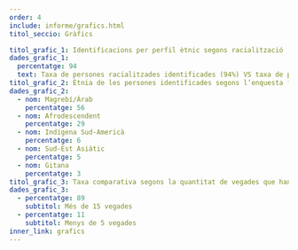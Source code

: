 ```yaml
---
order: 4
include: informe/grafics.html
titol_seccio: Gràfics

titol_grafic_1: Identificacions per perfil ètnic segons racialització
dades_grafic_1:
  percentatge: 94
  text: Taxa de persones racialitzades identificades (94%) VS taxa de persones identificades NO racialitzades (6%). Resultat de l'observació directa.
titol_grafic_2: Ètnia de les persones identificades segons l’enquesta feta a través de la web. Grups ètnics identificats de major a menor.
dades_grafic_2:
  - nom: Magrebí/Àrab
    percentatge: 56
  - nom: Afrodescendent
    percentatge: 29
  - nom: Indígena Sud-Americà
    percentatge: 6
  - nom: Sud-Est Asiàtic
    percentatge: 5
  - nom: Gitana
    percentatge: 3
titol_grafic_3: Taxa comparativa segons la quantitat de vegades que han estat identificades les persones racialitzades entrevistades, en l’ultim any.
dades_grafic_3:
  - percentatge: 89
    subtitol: Més de 15 vegades
  - percentatge: 11
    subtitol: Menys de 5 vegades
inner_link: grafics
---
```

